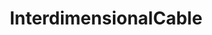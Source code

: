 ---
title: InterdimensionalCable
crosslinks:
- youtubefactsbot
- youtubot
- NotTimAndEric
- DeepIntoYouTube
- videos
- rickandmorty
- CleverEdits
- livven
- itrunsdoom
- Bandnames
- excgarated
- totallynotrobots
- mealtimevideos
- xkcd
- GakiNoTsukai
- marblerun
- JonTron
- ofcoursethatsathing
- bestof
- wheredidthesodago
---